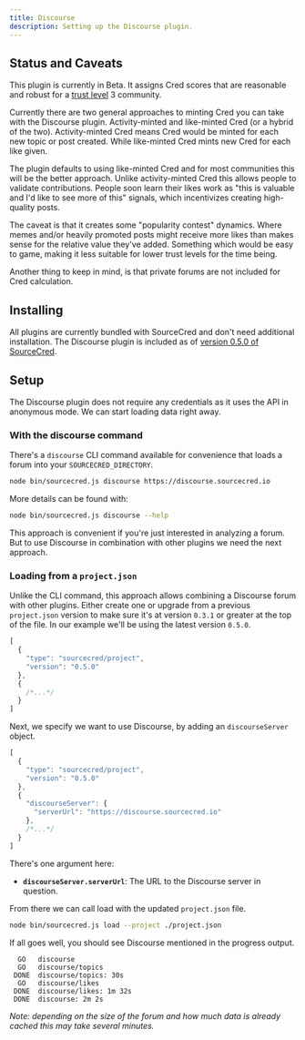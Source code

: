 ```yaml
---
title: Discourse
description: Setting up the Discourse plugin.
---
```


## Status and Caveats

This plugin is currently in Beta. It assigns Cred scores that are reasonable and
robust for a [trust level] 3 community.

Currently there are two general approaches to minting Cred you can take with the
Discourse plugin. Activity-minted and like-minted Cred (or a hybrid of the two).
Activity-minted Cred means Cred would be minted for each new topic or post
created. While like-minted Cred mints new Cred for each like given.

The plugin defaults to using like-minted Cred and for most communities this will
be the better approach. Unlike activity-minted Cred this allows people to
validate contributions. People soon learn their likes work as "this is valuable
and I'd like to see more of this" signals, which incentivizes creating
high-quality posts.

The caveat is that it creates some "popularity contest" dynamics. Where memes
and/or heavily promoted posts might receive more likes than makes sense for the
relative value they've added. Something which would be easy to game, making it
less suitable for lower trust levels for the time being.

Another thing to keep in mind, is that private forums are not included for Cred
calculation.

## Installing

All plugins are currently bundled with SourceCred and don't need additional
installation. The Discourse plugin is included as of [version 0.5.0 of
SourceCred][v0.5.0 release].

## Setup

The Discourse plugin does not require any credentials as it uses the API in
anonymous mode. We can start loading data right away.

### With the discourse command

There's a `discourse` CLI command available for convenience that loads a forum
into your `SOURCECRED_DIRECTORY`.

```bash
node bin/sourcecred.js discourse https://discourse.sourcecred.io
```

More details can be found with:

```bash
node bin/sourcecred.js discourse --help
```

This approach is convenient if you're just interested in analyzing a forum. But
to use Discourse in combination with other plugins we need the next approach.

### Loading from a `project.json`

Unlike the CLI command, this approach allows combining a Discourse forum with
other plugins. Either create one or upgrade from a previous `project.json`
version to make sure it's at version `0.3.1` or greater at the top of the file.
In our example we'll be using the latest version `0.5.0`.

```js
[
  {
    "type": "sourcecred/project",
    "version": "0.5.0"
  },
  {
    /*...*/
  }
]
```

Next, we specify we want to use Discourse, by adding an `discourseServer`
object.

```js
[
  {
    "type": "sourcecred/project",
    "version": "0.5.0"
  },
  {
    "discourseServer": {
      "serverUrl": "https://discourse.sourcecred.io"
    },
    /*...*/
  }
]
```

There's one argument here:

- **`discourseServer.serverUrl`**: The URL to the Discourse server in question.

From there we can call load with the updated `project.json` file.

```bash
node bin/sourcecred.js load --project ./project.json
```

If all goes well, you should see Discourse mentioned in the progress output.

```
  GO   discourse
  GO   discourse/topics
 DONE  discourse/topics: 30s
  GO   discourse/likes
 DONE  discourse/likes: 1m 32s
 DONE  discourse: 2m 2s
```

_Note: depending on the size of the forum and how much data is already cached
this may take several minutes._

[trust level]: https://github.com/sourcecred/docs/issues/69
[v0.5.0 release]: https://github.com/sourcecred/sourcecred/issues/1679

